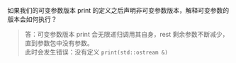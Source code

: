 如果我们的可变参数版本 print 的定义之后声明非可变参数版本，解释可变参数的版本会如何执行？

> 答：可变参数版本 print 会无限递归调用其自身，rest 剩余参数不断减少，直到参数包中没有参数。  
> 此时会发生错误：没有定义 `print(std::ostream &)`
